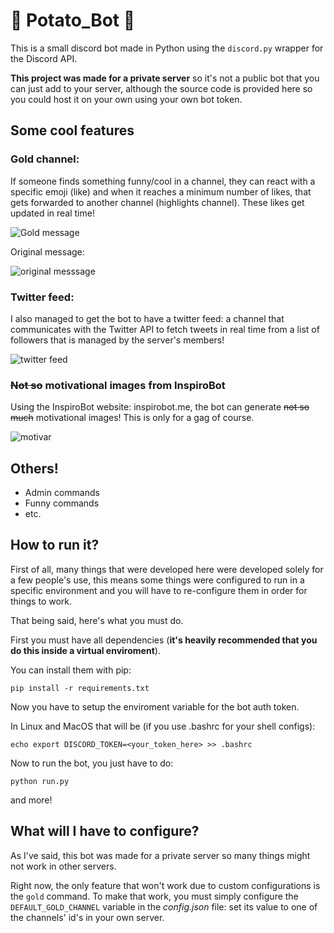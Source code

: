 # 🥔 Potato_Bot 🥔

This is a small discord bot made in Python using the `discord.py` wrapper for the Discord API.

**This project was made for a private server** so it's not a public bot that you can just add to your server, although the source code is provided here so you could host it on your own using your own bot token.

## Some cool features

### Gold channel:

If someone finds something funny/cool in a channel, they can react with a specific emoji (like) and when it reaches a minimum number of likes, that gets forwarded to another channel (highlights channel). These likes get updated in real time!

![Gold message](https://i.imgur.com/bVCUkOJ.jpg)

Original message:

![original messsage](https://i.imgur.com/JW2WBo5.jpg)

### Twitter feed:

I also managed to get the bot to have a twitter feed: a channel that communicates with the Twitter API to fetch tweets in real time from a list of followers that is managed by the server's members!

![twitter feed](https://i.imgur.com/1QQwyLb.jpg)

### ~~Not so~~ motivational images from InspiroBot

Using the InspiroBot website: inspirobot.me, the bot can generate ~~not so much~~ motivational images! This is only for a gag of course.

![motivar](https://i.imgur.com/EEwhXcW.jpg)

## Others!

- Admin commands
- Funny commands
- etc.

## How to run it?

First of all, many things that were developed here were developed solely for a few people's use, this means some things were configured to run in a specific environment and you will have to re-configure them in order for things to work.

That being said, here's what you must do.

First you must have all dependencies (**it's heavily recommended that you do this inside a virtual enviroment**).

You can install them with pip:

`pip install -r requirements.txt`

Now you have to setup the enviroment variable for the bot auth token.

In Linux and MacOS that will be (if you use .bashrc for your shell configs):

`echo export DISCORD_TOKEN=<your_token_here> >> .bashrc`

Now to run the bot, you just have to do:

`python run.py`

and more!

## What will I have to configure?

As I've said, this bot was made for a private server so many things might not work in other servers.

Right now, the only feature that won't work due to custom configurations is the `gold` command. To make that work, you must simply configure the `DEFAULT_GOLD_CHANNEL` variable in the *config.json* file: set its value to one of the channels' id's in your own server.
